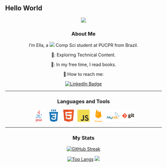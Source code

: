 ## Hello World 

<div id="header" align="center">
  <img src="https://i.giphy.com/media/v1.Y2lkPTc5MGI3NjExZjJoenV6Y2Q4OWFsMHZjeXVtNmU3emhpOGszOGczcHExa2ZydXBjcSZlcD12MV9pbnRlcm5hbF9naWZfYnlfaWQmY3Q9cw/Lpi3F7hFedErKjGvvC/giphy.gif" width="100"/>

### About Me 
I’m  Ella, a  <img src="https://media.giphy.com/media/WUlplcMpOCEmTGBtBW/giphy.gif" width="30"> Comp Sci student at PUCPR from Brazil.

🖤: Exploring Technical Content.

🖤: In my free time, I read books.

🖤:How to reach me:
  <div id="badges">
  <a href="[your-linkedin-URL](https://www.linkedin.com/in/rafaella-somoza-0b2037324/)">
    <img src="https://img.shields.io/badge/LinkedIn-blue?style=for-the-badge&logo=linkedin&logoColor=white" alt="LinkedIn Badge"/>
  </a>
</div>
<div id="header" align="center">

---
### Languages and Tools 
<div>
  <img src="https://github.com/devicons/devicon/blob/master/icons/java/java-original-wordmark.svg" title="Java" alt="Java" width="40" height="40"/>&nbsp;
  <img src="https://github.com/devicons/devicon/blob/master/icons/css3/css3-plain-wordmark.svg"  title="CSS3" alt="CSS" width="40" height="40"/>&nbsp;
  <img src="https://github.com/devicons/devicon/blob/master/icons/html5/html5-original.svg" title="HTML5" alt="HTML" width="40" height="40"/>&nbsp;
  <img src="https://github.com/devicons/devicon/blob/master/icons/javascript/javascript-original.svg" title="JavaScript" alt="JavaScript" width="40" height="40"/>&nbsp;
  <img src="https://github.com/devicons/devicon/blob/master/icons/firebase/firebase-plain-wordmark.svg" title="Firebase" alt="Firebase" width="40" height="40"/>&nbsp;
  <img src="https://github.com/devicons/devicon/blob/master/icons/mysql/mysql-original-wordmark.svg" title="MySQL"  alt="MySQL" width="40" height="40"/>&nbsp;
  <img src="https://github.com/devicons/devicon/blob/master/icons/git/git-original-wordmark.svg" title="Git" **alt="Git" width="40" height="40"/>
</div>

---

### My Stats 
[![GitHub Streak](http://github-readme-streak-stats.herokuapp.com?user=gmhsss&theme=dark&background=000000)](https://git.io/streak-stats)

[![Top Langs](https://github-readme-stats.vercel.app/api/top-langs/?username=gmhsss&layout=compact&theme=vision-friendly-dark)](https://github.com/anuraghazra/github-readme-stats)
  <img src="https://media.giphy.com/media/SVeiYWX54mhi9YyjWB/giphy.gif?cid=ecf05e47cxida16zc19uiy2esyjtx3vg25vk6ipf5284bk36&ep=v1_stickers_search&rid=giphy.gif&ct=s" width="100"/>

